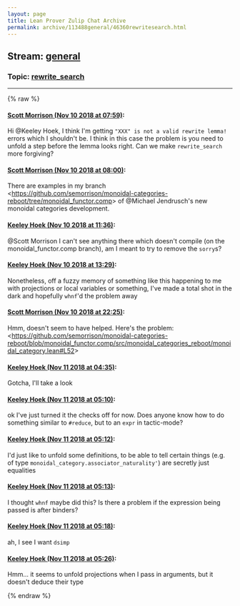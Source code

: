 ```yaml
---
layout: page
title: Lean Prover Zulip Chat Archive 
permalink: archive/113488general/46360rewritesearch.html
---
```


## Stream: [general](index.html)
### Topic: [rewrite_search](46360rewritesearch.html)

---


{% raw %}
#### [ Scott Morrison (Nov 10 2018 at 07:59)](https://leanprover.zulipchat.com/#narrow/stream/113488-general/topic/rewrite_search/near/147422501):
<p>Hi <span class="user-mention" data-user-id="110111">@Keeley Hoek</span>, I think I'm getting <code>"XXX" is not a valid rewrite lemma!</code> errors which I shouldn't be. I think in this case the problem is you need to unfold a step before the lemma looks right. Can we make <code>rewrite_search</code> more forgiving?</p>

#### [ Scott Morrison (Nov 10 2018 at 08:00)](https://leanprover.zulipchat.com/#narrow/stream/113488-general/topic/rewrite_search/near/147422576):
<p>There are examples in my branch &lt;<a href="https://github.com/semorrison/monoidal-categories-reboot/tree/monoidal_functor.comp" target="_blank" title="https://github.com/semorrison/monoidal-categories-reboot/tree/monoidal_functor.comp">https://github.com/semorrison/monoidal-categories-reboot/tree/monoidal_functor.comp</a>&gt; of <span class="user-mention" data-user-id="128547">@Michael Jendrusch</span>'s new monoidal categories development.</p>

#### [ Keeley Hoek (Nov 10 2018 at 11:36)](https://leanprover.zulipchat.com/#narrow/stream/113488-general/topic/rewrite_search/near/147428564):
<p><span class="user-mention" data-user-id="110087">@Scott Morrison</span> I can't see anything there which doesn't compile (on the monoidal_functor.comp branch), am I meant to try to remove the <code>sorry</code>s?</p>

#### [ Keeley Hoek (Nov 10 2018 at 13:29)](https://leanprover.zulipchat.com/#narrow/stream/113488-general/topic/rewrite_search/near/147431664):
<p>Nonetheless, off a fuzzy memory of something like this happening to me with projections or local variables or something, I've made a total shot in the dark and hopefully <code>whnf</code>'d the problem away</p>

#### [ Scott Morrison (Nov 10 2018 at 22:25)](https://leanprover.zulipchat.com/#narrow/stream/113488-general/topic/rewrite_search/near/147448566):
<p>Hmm, doesn't seem to have helped. Here's the problem: &lt;<a href="https://github.com/semorrison/monoidal-categories-reboot/blob/monoidal_functor.comp/src/monoidal_categories_reboot/monoidal_category.lean#L52" target="_blank" title="https://github.com/semorrison/monoidal-categories-reboot/blob/monoidal_functor.comp/src/monoidal_categories_reboot/monoidal_category.lean#L52">https://github.com/semorrison/monoidal-categories-reboot/blob/monoidal_functor.comp/src/monoidal_categories_reboot/monoidal_category.lean#L52</a>&gt;</p>

#### [ Keeley Hoek (Nov 11 2018 at 04:35)](https://leanprover.zulipchat.com/#narrow/stream/113488-general/topic/rewrite_search/near/147461212):
<p>Gotcha, I'll take a look</p>

#### [ Keeley Hoek (Nov 11 2018 at 05:10)](https://leanprover.zulipchat.com/#narrow/stream/113488-general/topic/rewrite_search/near/147462126):
<p>ok I've just turned it the checks off for now. Does anyone know how to do something similar to <code>#reduce</code>, but to an <code>expr</code> in tactic-mode?</p>

#### [ Keeley Hoek (Nov 11 2018 at 05:12)](https://leanprover.zulipchat.com/#narrow/stream/113488-general/topic/rewrite_search/near/147462183):
<p>I'd just like to unfold some definitions, to be able to tell certain things (e.g. of type <code>monoidal_category.associator_naturality'</code>) are secretly just equalities</p>

#### [ Keeley Hoek (Nov 11 2018 at 05:13)](https://leanprover.zulipchat.com/#narrow/stream/113488-general/topic/rewrite_search/near/147462189):
<p>I thought <code>whnf</code> maybe did this? Is there a problem if the expression being passed is after binders?</p>

#### [ Keeley Hoek (Nov 11 2018 at 05:18)](https://leanprover.zulipchat.com/#narrow/stream/113488-general/topic/rewrite_search/near/147462347):
<p>ah, I see I want <code>dsimp</code></p>

#### [ Keeley Hoek (Nov 11 2018 at 05:26)](https://leanprover.zulipchat.com/#narrow/stream/113488-general/topic/rewrite_search/near/147462547):
<p>Hmm... it seems to unfold projections when I pass in arguments, but it doesn't deduce their type</p>


{% endraw %}
